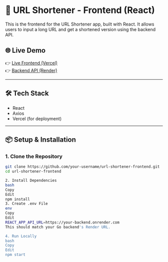 # 🔗 URL Shortener - Frontend (React)

This is the frontend for the URL Shortener app, built with React. It allows users to input a long URL and get a shortened version using the backend API.

## 🌐 Live Demo

👉 [Live Frontend (Vercel)](https://url-shortener-go.vercel.app)  
👉 [Backend API (Render)](https://go-url-shortener-xgb2.onrender.com)

---

## 🛠 Tech Stack

- React
- Axios
- Vercel (for deployment)

---

## 📦 Setup & Installation

### 1. Clone the Repository

```bash
git clone https://github.com/your-username/url-shortener-frontend.git
cd url-shortener-frontend

2. Install Dependencies
bash
Copy
Edit
npm install
3. Create .env File
env
Copy
Edit
REACT_APP_API_URL=https://your-backend.onrender.com
This should match your Go backend's Render URL.

4. Run Locally
bash
Copy
Edit
npm start

